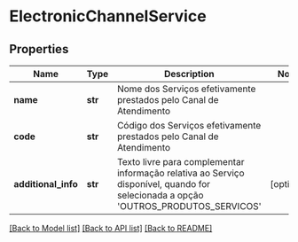 # ElectronicChannelService

## Properties
Name | Type | Description | Notes
------------ | ------------- | ------------- | -------------
**name** | **str** | Nome dos Serviços efetivamente prestados pelo Canal de Atendimento | 
**code** | **str** | Código dos Serviços efetivamente prestados pelo Canal de Atendimento | 
**additional_info** | **str** | Texto livre para complementar informação relativa ao Serviço disponível, quando for selecionada a opção &#x27;OUTROS_PRODUTOS_SERVICOS&#x27; | [optional] 

[[Back to Model list]](../README.md#documentation-for-models) [[Back to API list]](../README.md#documentation-for-api-endpoints) [[Back to README]](../README.md)

